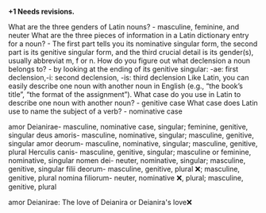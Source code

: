 **+1 Needs revisions.**

What are the three genders of Latin nouns? - masculine, feminine, and neuter
What are the three pieces of information in a Latin dictionary entry for a noun? - The first part tells you its nominative singular form, the second part is its genitive singular form, and the third crucial detail is its gender(s), usually abbreviat m, f or n.
How do you figure out what declension a noun belongs to? - by looking at the ending of its genitive singular: -ae: first declension,-i: second declension, -is: third declension
Like Latin, you can easily describe one noun with another noun in English (e.g., “the book’s title”, “the format of the assignment”). What case do you use in Latin to describe one noun with another noun? - genitive case
What case does Latin use to name the subject of a verb? - nominative case

amor Deianirae- masculine, nominative case, singular; feminine, genitive, singular
deus amoris- masculine, nominative, singular; masculine, genitive, singular
amor deorum- masculine, nominative, singular; masculine, genitive, plural 
Herculis canis- masculine, genitive, singular; masculine or feminine, nominative, singular
nomen dei- neuter, nominative, singular; masculine, genitive, singular
filii deorum- masculine, genitive, plural  ❌; masculine, genitive, plural 
nomina filiorum- neuter, nominative ❌, plural; masculine, genitive, plural 

amor Deianirae: The love of Deianira or Deianira's love❌
